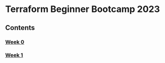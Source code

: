 # Terraform Beginner Bootcamp 2023

## Contents
### [Week 0](/docs/week-0.md)   
### [Week 1](/docs/week-1.md)   
